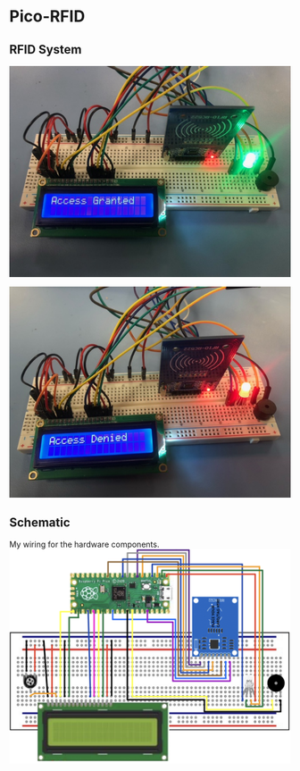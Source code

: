 # Pico-RFID
## RFID System

![alt text](https://github.com/alyssa019283/Pico-RFID/blob/main/AccessGranted.jpeg)

![alt text](https://github.com/alyssa019283/Pico-RFID/blob/main/Denied.jpeg)

## Schematic
My wiring for the hardware components.
![alt text](https://github.com/alyssa019283/Pico-RFID/blob/main/RFID-Project-Schematic2.png)
